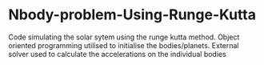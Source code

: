 # Nbody-problem-Using-Runge-Kutta
Code simulating the solar sytem using the runge kutta method. Object oriented programming utilised to initialise the bodies/planets. External solver used to calculate the accelerations on the individual bodies

